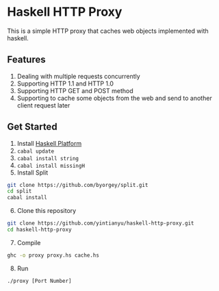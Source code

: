 Haskell HTTP Proxy
==================

This is a simple HTTP proxy that caches web objects implemented with haskell.

## Features
1. Dealing with multiple requests concurrently
2. Supporting HTTP 1.1 and HTTP 1.0
3. Supporting HTTP GET and POST method
4. Supporting to cache some objects from the web and send to another client request later

## Get Started
1. Install [Haskell Platform](https://www.haskell.org/downloads)
2. ```cabal update```
3. ```cabal install string```
4. ```cabal install missingH```
5. Install Split
```sh
git clone https://github.com/byorgey/split.git
cd split
cabal install
```
6. Clone this repository
```sh
git clone https://github.com/yintianyu/haskell-http-proxy.git
cd haskell-http-proxy
```
7. Compile
```sh
ghc -o proxy proxy.hs cache.hs
```
8. Run
```sh
./proxy [Port Number]
```

